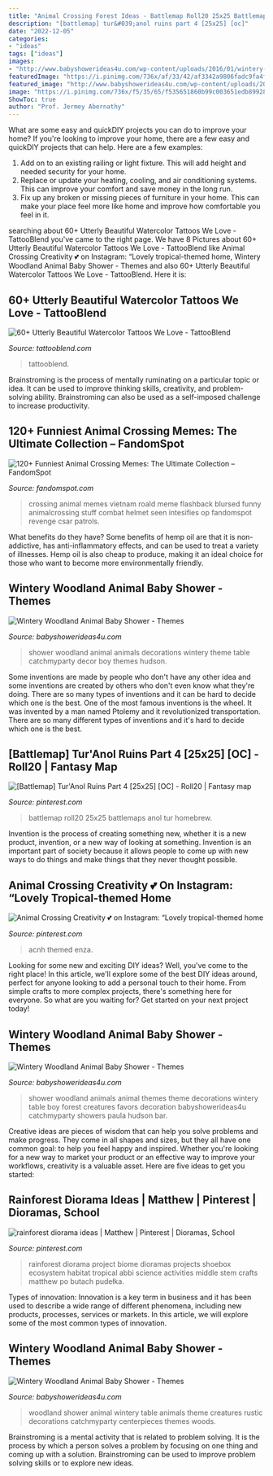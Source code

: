 ```yaml
---
title: "Animal Crossing Forest Ideas - Battlemap Roll20 25x25 Battlemaps Anol Tur Homebrew"
description: "[battlemap] tur&#039;anol ruins part 4 [25x25] [oc]"
date: "2022-12-05"
categories:
- "ideas"
tags: ["ideas"]
images:
- "http://www.babyshowerideas4u.com/wp-content/uploads/2016/01/wintery-woodland-animal-baby-shower-food-table-ideas.jpg"
featuredImage: "https://i.pinimg.com/736x/af/33/42/af3342a9806fadc9fa4febee16eb6aa4.jpg"
featured_image: "http://www.babyshowerideas4u.com/wp-content/uploads/2016/01/wintery-woodland-animal-baby-shower-food-table-ideas.jpg"
image: "https://i.pinimg.com/736x/f5/35/65/f535651860b99c003651edb899282480.jpg"
ShowToc: true
author: "Prof. Jermey Abernathy"
---
```



What are some easy and quickDIY projects you can do to improve your home?
If you're looking to improve your home, there are a few easy and quickDIY projects that can help. Here are a few examples: 
1. Add on to an existing railing or light fixture. This will add height and needed security for your home.
2. Replace or update your heating, cooling, and air conditioning systems. This can improve your comfort and save money in the long run.
3. Fix up any broken or missing pieces of furniture in your home. This can make your place feel more like home and improve how comfortable you feel in it.

	

		
searching about 60+ Utterly Beautiful Watercolor Tattoos We Love - TattooBlend you've came to the right page. We have 8 Pictures about 60+ Utterly Beautiful Watercolor Tattoos We Love - TattooBlend like Animal Crossing Creativity 💕 on Instagram: “Lovely tropical-themed home, Wintery Woodland Animal Baby Shower - Themes and also 60+ Utterly Beautiful Watercolor Tattoos We Love - TattooBlend. Here it is:
		
    
## 60+ Utterly Beautiful Watercolor Tattoos We Love - TattooBlend

<img loading=lazy src="https://tattooblend.com/wp-content/uploads/2016/11/watercolor-forest-tattoo.jpg" onerror="this.onerror=null;this.src='https://tse3.mm.bing.net/th?id=OIP.K8sxniNMxNVAqNkQ3myU-gHaHT&amp;pid=15.1';" alt="60+ Utterly Beautiful Watercolor Tattoos We Love - TattooBlend">

_Source: tattooblend.com_

>tattooblend. 

	

Brainstroming is the process of mentally ruminating on a particular topic or idea. It can be used to improve thinking skills, creativity, and problem-solving ability. Brainstroming can also be used as a self-imposed challenge to increase productivity.

    
## 120+ Funniest Animal Crossing Memes: The Ultimate Collection – FandomSpot

<img loading=lazy src="https://static.fandomspot.com/images/05/6360/049-animal-crossing-meme.jpg" onerror="this.onerror=null;this.src='https://tse3.mm.bing.net/th?id=OIP.2FRUcVEp4dvUKFgzk1RSbQHaMh&amp;pid=15.1';" alt="120+ Funniest Animal Crossing Memes: The Ultimate Collection – FandomSpot">

_Source: fandomspot.com_

>crossing animal memes vietnam roald meme flashback blursed funny animalcrossing stuff combat helmet seen intesifies op fandomspot revenge csar patrols. 

	

What benefits do they have?
Some benefits of hemp oil are that it is non-addictive, has anti-inflammatory effects, and can be used to treat a variety of illnesses. Hemp oil is also cheap to produce, making it an ideal choice for those who want to become more environmentally friendly.

    
## Wintery Woodland Animal Baby Shower - Themes

<img loading=lazy src="http://www.babyshowerideas4u.com/wp-content/uploads/2016/01/wintery-woodland-animal-baby-shower-food-table-ideas-decor.jpg" onerror="this.onerror=null;this.src='https://tse1.mm.bing.net/th?id=OIP.xgkf0DHW6F45BndDVXIKrgHaJ4&amp;pid=15.1';" alt="Wintery Woodland Animal Baby Shower - Themes">

_Source: babyshowerideas4u.com_

>shower woodland animal animals decorations wintery theme table catchmyparty decor boy themes hudson. 

	

Some inventions are made by people who don't have any other idea and some inventions are created by others who don't even know what they're doing. There are so many types of inventions and it can be hard to decide which one is the best. One of the most famous inventions is the wheel. It was invented by a man named Ptolemy and it revolutionized transportation. There are so many different types of inventions and it's hard to decide which one is the best.

    
## [Battlemap] Tur&#039;Anol Ruins Part 4 [25x25] [OC] - Roll20 | Fantasy Map

<img loading=lazy src="https://i.pinimg.com/736x/f5/35/65/f535651860b99c003651edb899282480.jpg" onerror="this.onerror=null;this.src='https://tse4.mm.bing.net/th?id=OIP.zIcN9niNHrsgu8doqroNdAHaHa&amp;pid=15.1';" alt="[Battlemap] Tur&#039;Anol Ruins Part 4 [25x25] [OC] - Roll20 | Fantasy map">

_Source: pinterest.com_

>battlemap roll20 25x25 battlemaps anol tur homebrew. 

	

Invention is the process of creating something new, whether it is a new product, invention, or a new way of looking at something. Invention is an important part of society because it allows people to come up with new ways to do things and make things that they never thought possible.

    
## Animal Crossing Creativity 💕 On Instagram: “Lovely Tropical-themed Home

<img loading=lazy src="https://i.pinimg.com/736x/af/33/42/af3342a9806fadc9fa4febee16eb6aa4.jpg" onerror="this.onerror=null;this.src='https://tse2.mm.bing.net/th?id=OIP.84r1H6WL1Tp5dt4_n7fLRAHaEA&amp;pid=15.1';" alt="Animal Crossing Creativity 💕 on Instagram: “Lovely tropical-themed home">

_Source: pinterest.com_

>acnh themed enza. 

	

Looking for some new and exciting DIY ideas? Well, you've come to the right place! In this article, we'll explore some of the best DIY ideas around, perfect for anyone looking to add a personal touch to their home. From simple crafts to more complex projects, there's something here for everyone. So what are you waiting for? Get started on your next project today!

    
## Wintery Woodland Animal Baby Shower - Themes

<img loading=lazy src="https://babyshowerideas4u.com/wp-content/uploads/2016/01/wintery-woodland-animal-baby-shower-food-table.jpg" onerror="this.onerror=null;this.src='https://tse3.mm.bing.net/th?id=OIP.ruxPEoN65rzeMvZi1vy7IAHaJ4&amp;pid=15.1';" alt="Wintery Woodland Animal Baby Shower - Themes">

_Source: babyshowerideas4u.com_

>shower woodland animals animal themes theme decorations wintery table boy forest creatures favors decoration babyshowerideas4u catchmyparty showers paula hudson bar. 

	

Creative ideas are pieces of wisdom that can help you solve problems and make progress. They come in all shapes and sizes, but they all have one common goal: to help you feel happy and inspired. Whether you're looking for a new way to market your product or an effective way to improve your workflows, creativity is a valuable asset. Here are five ideas to get you started: 

    
## Rainforest Diorama Ideas | Matthew | Pinterest | Dioramas, School

<img loading=lazy src="https://s-media-cache-ak0.pinimg.com/736x/37/55/68/375568c89abf8c4a961863f503013fb5.jpg" onerror="this.onerror=null;this.src='https://tse4.mm.bing.net/th?id=OIP.4mxS8kbyLAakvbNnDA3DwAHaJ3&amp;pid=15.1';" alt="rainforest diorama ideas | Matthew | Pinterest | Dioramas, School">

_Source: pinterest.com_

>rainforest diorama project biome dioramas projects shoebox ecosystem habitat tropical abbi science activities middle stem crafts matthew po butach pudełka. 

	

Types of innovation:
Innovation is a key term in business and it has been used to describe a wide range of different phenomena, including new products, processes, services or markets. In this article, we will explore some of the most common types of innovation.

    
## Wintery Woodland Animal Baby Shower - Themes

<img loading=lazy src="http://www.babyshowerideas4u.com/wp-content/uploads/2016/01/wintery-woodland-animal-baby-shower-food-table-ideas.jpg" onerror="this.onerror=null;this.src='https://tse2.mm.bing.net/th?id=OIP.sRcQGbvBV0StPINHaNAcXQHaJ4&amp;pid=15.1';" alt="Wintery Woodland Animal Baby Shower - Themes">

_Source: babyshowerideas4u.com_

>woodland shower animal wintery table animals theme creatures rustic decorations catchmyparty centerpieces themes woods. 

	

Brainstroming is a mental activity that is related to problem solving. It is the process by which a person solves a problem by focusing on one thing and coming up with a solution. Brainstroming can be used to improve problem solving skills or to explore new ideas.

